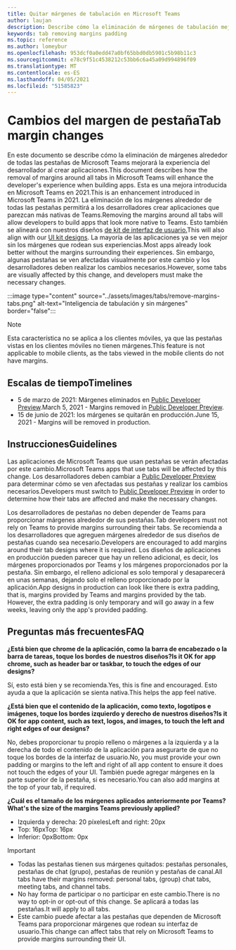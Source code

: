```yaml
---
title: Quitar márgenes de tabulación en Microsoft Teams
author: laujan
description: Describe cómo la eliminación de márgenes de tabulación mejorará la experiencia del desarrollador.
keywords: tab removing margins padding
ms.topic: reference
ms.author: lomeybur
ms.openlocfilehash: 953dcf0a0edd47a0bf65bbd0db5901c5b98b11c3
ms.sourcegitcommit: e78c9f51c4538212c53bb6c6a45a09d994896f09
ms.translationtype: MT
ms.contentlocale: es-ES
ms.lasthandoff: 04/05/2021
ms.locfileid: "51585823"
---
```

# <a name="tab-margin-changes"></a><span data-ttu-id="31bde-104">Cambios del margen de pestaña</span><span class="sxs-lookup"><span data-stu-id="31bde-104">Tab margin changes</span></span>

<span data-ttu-id="31bde-105">En este documento se describe cómo la eliminación de márgenes alrededor de todas las pestañas de Microsoft Teams mejorará la experiencia del desarrollador al crear aplicaciones.</span><span class="sxs-lookup"><span data-stu-id="31bde-105">This document describes how the removal of margins around all tabs in Microsoft Teams will enhance the developer's experience when building apps.</span></span> <span data-ttu-id="31bde-106">Esta es una mejora introducida en Microsoft Teams en 2021.</span><span class="sxs-lookup"><span data-stu-id="31bde-106">This is an enhancement introduced in Microsoft Teams in 2021.</span></span>
<span data-ttu-id="31bde-107">La eliminación de los márgenes alrededor de todas las pestañas permitirá a los desarrolladores crear aplicaciones que parezcan más nativas de Teams.</span><span class="sxs-lookup"><span data-stu-id="31bde-107">Removing the margins around all tabs will allow developers to build apps that look more native to Teams.</span></span> <span data-ttu-id="31bde-108">Esto también se alineará con nuestros diseños [de kit de interfaz de usuario.](~/tabs/design/tabs.md)</span><span class="sxs-lookup"><span data-stu-id="31bde-108">This will also align with our [UI kit designs](~/tabs/design/tabs.md).</span></span> <span data-ttu-id="31bde-109">La mayoría de las aplicaciones ya se ven mejor sin los márgenes que rodean sus experiencias.</span><span class="sxs-lookup"><span data-stu-id="31bde-109">Most apps already look better without the margins surrounding their experiences.</span></span> <span data-ttu-id="31bde-110">Sin embargo, algunas pestañas se ven afectadas visualmente por este cambio y los desarrolladores deben realizar los cambios necesarios.</span><span class="sxs-lookup"><span data-stu-id="31bde-110">However, some tabs are visually affected by this change, and developers must make the necessary changes.</span></span>

:::image type="content" source="../assets/images/tabs/remove-margins-tabs.png" alt-text="Inteligencia de tabulación y sin márgenes" border="false":::

> [!NOTE]
> <span data-ttu-id="31bde-112">Esta característica no se aplica a los clientes móviles, ya que las pestañas vistas en los clientes móviles no tienen márgenes.</span><span class="sxs-lookup"><span data-stu-id="31bde-112">This feature is not applicable to mobile clients, as the tabs viewed in the mobile clients do not have margins.</span></span> 

## <a name="timelines"></a><span data-ttu-id="31bde-113">Escalas de tiempo</span><span class="sxs-lookup"><span data-stu-id="31bde-113">Timelines</span></span>

* <span data-ttu-id="31bde-114">5 de marzo de 2021: Márgenes eliminados en [Public Developer Preview](~/resources/dev-preview/developer-preview-intro.md).</span><span class="sxs-lookup"><span data-stu-id="31bde-114">March 5, 2021 - Margins removed in [Public Developer Preview](~/resources/dev-preview/developer-preview-intro.md).</span></span>
* <span data-ttu-id="31bde-115">15 de junio de 2021: los márgenes se quitarán en producción.</span><span class="sxs-lookup"><span data-stu-id="31bde-115">June 15, 2021 - Margins will be removed in production.</span></span>

## <a name="guidelines"></a><span data-ttu-id="31bde-116">Instrucciones</span><span class="sxs-lookup"><span data-stu-id="31bde-116">Guidelines</span></span>

<span data-ttu-id="31bde-117">Las aplicaciones de Microsoft Teams que usan pestañas se verán afectadas por este cambio.</span><span class="sxs-lookup"><span data-stu-id="31bde-117">Microsoft Teams apps that use tabs will be affected by this change.</span></span> <span data-ttu-id="31bde-118">Los desarrolladores deben cambiar a [Public Developer Preview](~/resources/dev-preview/developer-preview-intro.md) para determinar cómo se ven afectadas sus pestañas y realizar los cambios necesarios.</span><span class="sxs-lookup"><span data-stu-id="31bde-118">Developers must switch to [Public Developer Preview](~/resources/dev-preview/developer-preview-intro.md) in order to determine how their tabs are affected and make the necessary changes.</span></span>

<span data-ttu-id="31bde-119">Los desarrolladores de pestañas no deben depender de Teams para proporcionar márgenes alrededor de sus pestañas.</span><span class="sxs-lookup"><span data-stu-id="31bde-119">Tab developers must not rely on Teams to provide margins surrounding their tabs.</span></span> <span data-ttu-id="31bde-120">Se recomienda a los desarrolladores que agreguen márgenes alrededor de sus diseños de pestañas cuando sea necesario.</span><span class="sxs-lookup"><span data-stu-id="31bde-120">Developers are encouraged to add margins around their tab designs where it is required.</span></span> <span data-ttu-id="31bde-121">Los diseños de aplicaciones en producción pueden parecer que hay un relleno adicional, es decir, los márgenes proporcionados por Teams y los márgenes proporcionados por la pestaña. Sin embargo, el relleno adicional es solo temporal y desaparecerá en unas semanas, dejando solo el relleno proporcionado por la aplicación.</span><span class="sxs-lookup"><span data-stu-id="31bde-121">App designs in production can look like there is extra padding, that is, margins provided by Teams and margins provided by the tab. However, the extra padding is only temporary and will go away in a few weeks, leaving only the app's provided padding.</span></span>

## <a name="faq"></a><span data-ttu-id="31bde-122">Preguntas más frecuentes</span><span class="sxs-lookup"><span data-stu-id="31bde-122">FAQ</span></span>

<span data-ttu-id="31bde-123">**¿Está bien que chrome de la aplicación, como la barra de encabezado o la barra de tareas, toque los bordes de nuestros diseños?**</span><span class="sxs-lookup"><span data-stu-id="31bde-123">**Is it OK for app chrome, such as header bar or taskbar, to touch the edges of our designs?**</span></span>

<span data-ttu-id="31bde-124">Sí, esto está bien y se recomienda.</span><span class="sxs-lookup"><span data-stu-id="31bde-124">Yes, this is fine and encouraged.</span></span> <span data-ttu-id="31bde-125">Esto ayuda a que la aplicación se sienta nativa.</span><span class="sxs-lookup"><span data-stu-id="31bde-125">This helps the app feel native.</span></span>

<span data-ttu-id="31bde-126">**¿Está bien que el contenido de la aplicación, como texto, logotipos e imágenes, toque los bordes izquierdo y derecho de nuestros diseños?**</span><span class="sxs-lookup"><span data-stu-id="31bde-126">**Is it OK for app content, such as text, logos, and images, to touch the left and right edges of our designs?**</span></span>

<span data-ttu-id="31bde-127">No, debes proporcionar tu propio relleno o márgenes a la izquierda y a la derecha de todo el contenido de la aplicación para asegurarte de que no toque los bordes de la interfaz de usuario.</span><span class="sxs-lookup"><span data-stu-id="31bde-127">No, you must provide your own padding or margins to the left and right of all app content to ensure it does not touch the edges of your UI.</span></span> <span data-ttu-id="31bde-128">También puede agregar márgenes en la parte superior de la pestaña, si es necesario.</span><span class="sxs-lookup"><span data-stu-id="31bde-128">You can also add margins at the top of your tab, if required.</span></span>

<span data-ttu-id="31bde-129">**¿Cuál es el tamaño de los márgenes aplicados anteriormente por Teams?**</span><span class="sxs-lookup"><span data-stu-id="31bde-129">**What's the size of the margins Teams previously applied?**</span></span>

* <span data-ttu-id="31bde-130">Izquierda y derecha: 20 píxeles</span><span class="sxs-lookup"><span data-stu-id="31bde-130">Left and right: 20px</span></span>
* <span data-ttu-id="31bde-131">Top: 16px</span><span class="sxs-lookup"><span data-stu-id="31bde-131">Top: 16px</span></span>
* <span data-ttu-id="31bde-132">Inferior: 0px</span><span class="sxs-lookup"><span data-stu-id="31bde-132">Bottom: 0px</span></span>

> [!IMPORTANT]
> * <span data-ttu-id="31bde-133">Todas las pestañas tienen sus márgenes quitados: pestañas personales, pestañas de chat (grupo), pestañas de reunión y pestañas de canal.</span><span class="sxs-lookup"><span data-stu-id="31bde-133">All tabs have their margins removed: personal tabs, (group) chat tabs, meeting tabs, and channel tabs.</span></span>
> * <span data-ttu-id="31bde-134">No hay forma de participar o no participar en este cambio.</span><span class="sxs-lookup"><span data-stu-id="31bde-134">There is no way to opt-in or opt-out of this change.</span></span> <span data-ttu-id="31bde-135">Se aplicará a todas las pestañas.</span><span class="sxs-lookup"><span data-stu-id="31bde-135">It will apply to all tabs.</span></span>
> * <span data-ttu-id="31bde-136">Este cambio puede afectar a las pestañas que dependen de Microsoft Teams para proporcionar márgenes que rodean su interfaz de usuario.</span><span class="sxs-lookup"><span data-stu-id="31bde-136">This change can affect tabs that rely on Microsoft Teams to provide margins surrounding their UI.</span></span>
